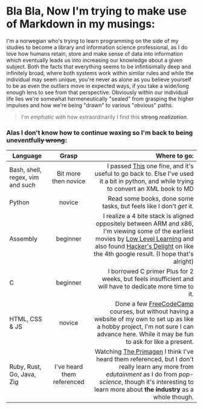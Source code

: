 # Bla Bla, Now I'm trying to make use of Markdown in my musings:
I'm a norwegian who's trying to learn programming on the side of my studies to become a library and information science professional,
as I do love how humans retain, store and make sense of data into information which eventually leads
us into increasing our knowledge about a given subject. Both the facts that everything seems to be 
infintisimally deep and infinitely broad, where both systems work within similar rules and while the individual may seem unique,
you're never as alone as you believe yourself to be as even the outliers move in expected ways, 
if you take a wide/long enough lens to see from that perspective. Obviously within our individual life lies 
we're somewhat hermeneutically "sealed" from grasping the higher impulses and how we're being "drawn" to various "obvious" paths.
> I'm *emphatic* _with_ how extraordinarily I find this __strong *realization*__.
### Alas I don't know how to continue waxing so I'm back to being uneventful~~ly wrong~~:

| Language        | Grasp           | Where to go:  |
| ------------- |:-------------:| -----:|
| Bash, shell, regex, vim and such      | Bit more then novice | I passed [This](https://regexlearn.com/) one fine, and it's useful to go back to. Else I've used it a bit in python, and while trying to convert an XML book to MD |
| Python      | novice      | Read some books, done some tasks, but feels like I don't *get* it. |
| Assembly | beginner      | I realize a 4 bite stack is aligned oppositely between ARM and x86, I'm viewing some of the earliest movies by [Low Level Learning](https://www.youtube.com/@LowLevelTV) and also found [Hacker's Delight](https://doc.lagout.org/security/Hackers%20Delight.pdf) on like the 4th google result. (I hope that's alright) |
| C | beginner | I borrowed C primer Plus for 2 weeks, but feels insufficient and will have to dedicate more time to it. |
| HTML, CSS & JS | novice | Done a few [FreeCodeCamp](https://www.freecodecamp.org/) courses, but without having a website of my own to set up as like a hobby project, I'm not sure I can advance here. While it may be fun to ask for like a present. |
| Ruby, Rust, Go, Java, Zig | I've heard them referenced | Watching [The Primagen](https://www.youtube.com/@ThePrimeTimeagen) I think I've heard them referenced, but I don't really learn any more from *edutainment* as I do from *pop-science*, though it's interesting to learn more about **the industry** as a whole though. |


<!--
**Pyropop/Pyropop** is a ✨ _special_ ✨ repository because its `README.md` (this file) appears on your GitHub profile.

Here are some ideas to get you started:

- 🔭 I’m currently working on ...
- 🌱 I’m currently learning ...
- 👯 I’m looking to collaborate on ...
- 🤔 I’m looking for help with ...
- 💬 Ask me about ...
- 📫 How to reach me: ...
- 😄 Pronouns: ...
- ⚡ Fun fact: ...
-->
